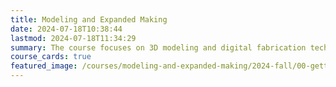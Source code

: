 ```yaml
---
title: Modeling and Expanded Making
date: 2024-07-18T10:38:44
lastmod: 2024-07-18T11:34:29
summary: The course focuses on 3D modeling and digital fabrication techniques for site-specific installations, emphasizing practical skills, tool selection, project proposal creation, and high-quality documentation.
course_cards: true
featured_image: /courses/modeling-and-expanded-making/2024-fall/00-getting-started/2024-modeling-and-expanded-making-course-image.jpg
---
```

